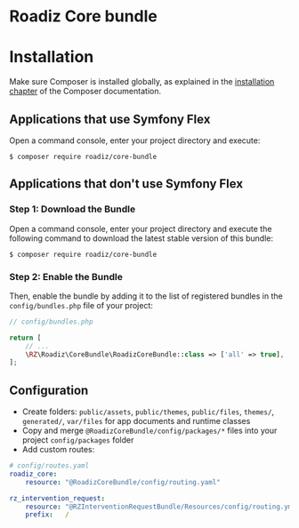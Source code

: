 # Roadiz Core bundle

Installation
============

Make sure Composer is installed globally, as explained in the
[installation chapter](https://getcomposer.org/doc/00-intro.md)
of the Composer documentation.

Applications that use Symfony Flex
----------------------------------

Open a command console, enter your project directory and execute:

```console
$ composer require roadiz/core-bundle
```

Applications that don't use Symfony Flex
----------------------------------------

### Step 1: Download the Bundle

Open a command console, enter your project directory and execute the
following command to download the latest stable version of this bundle:

```console
$ composer require roadiz/core-bundle
```

### Step 2: Enable the Bundle

Then, enable the bundle by adding it to the list of registered bundles
in the `config/bundles.php` file of your project:

```php
// config/bundles.php

return [
    // ...
    \RZ\Roadiz\CoreBundle\RoadizCoreBundle::class => ['all' => true],
];
```

## Configuration

- Create folders: `public/assets`, `public/themes`, `public/files`, `themes/`, `generated/`, `var/files` for app documents and runtime classes
- Copy and merge `@RoadizCoreBundle/config/packages/*` files into your project `config/packages` folder
- Add custom routes:
```yaml
# config/routes.yaml
roadiz_core:
    resource: "@RoadizCoreBundle/config/routing.yaml"

rz_intervention_request:
    resource: "@RZInterventionRequestBundle/Resources/config/routing.yml"
    prefix:   /
```
